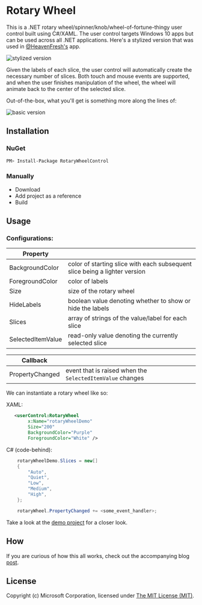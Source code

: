 # Rotary Wheel

This is a .NET rotary wheel/spinner/knob/wheel-of-fortune-thingy user control built using C#/XAML. 
The user control targets Windows 10 apps but can be used across all .NET applications.
Here's a stylized version that was used in [@HeavenFresh's](https://twitter.com/heavenfresh) app.

![stylized version](https://github.com/jpoon/RotaryWheel/blob/master/img/rotary_wheel_styled.gif)

Given the labels of each slice, the user control will automatically create the necessary number of slices.
Both touch and mouse events are supported, and when the user finishes manipulation of the wheel, the wheel will animate back to the center of the selected slice.

Out-of-the-box, what you'll get is something more along the lines of:

![basic version](https://github.com/jpoon/RotaryWheel/blob/master/img/rotary_wheel_basic.png)

## Installation

### NuGet

```bash
PM> Install-Package RotaryWheelControl
```

### Manually
* Download
* Add project as a reference 
* Build

## Usage

### Configurations:

| Property			| |
| ------------------|----------------------------------------------------------------------------|
| BackgroundColor	| color of starting slice with each subsequent slice being a lighter version |
| ForegroundColor	| color of labels |
| Size				| size of the rotary wheel |
| HideLabels		| boolean value denoting whether to show or hide the labels |
| Slices			| array of strings of the value/label for each slice |
| SelectedItemValue | read-only value denoting the currently selected slice |

| Callback | |
| ------------------|-----------------------------------------------------------|
| PropertyChanged	| event that is raised when the `SelectedItemValue` changes |


We can instantiate a rotary wheel like so:

XAML:

```xml
   <userControl:RotaryWheel 
		x:Name="rotaryWheelDemo" 
		Size="200"
		BackgroundColor="Purple" 
		ForegroundColor="White" />
```

C# (code-behind):

```c#
	rotaryWheelDemo.Slices = new[]
	{
		"Auto",
		"Quiet",
		"Low",
		"Medium",
		"High",
	};

	rotaryWheel.PropertyChanged += <some_event_handler>;
```

Take a look at the [demo project](https://github.com/jpoon/RotaryWheel/tree/master/RotaryWheelDemo) for a closer look.

## How

If you are curious of how this all works, check out the accompanying blog [post](http://jasonpoon.ca/2015/08/29/building-a-rotary-wheel-control/).

## License
 Copyright (c) Microsoft Corporation, licensed under [The MIT License (MIT)](https://raw.githubusercontent.com/jpoon/RotaryWheel/master/LICENSE).
